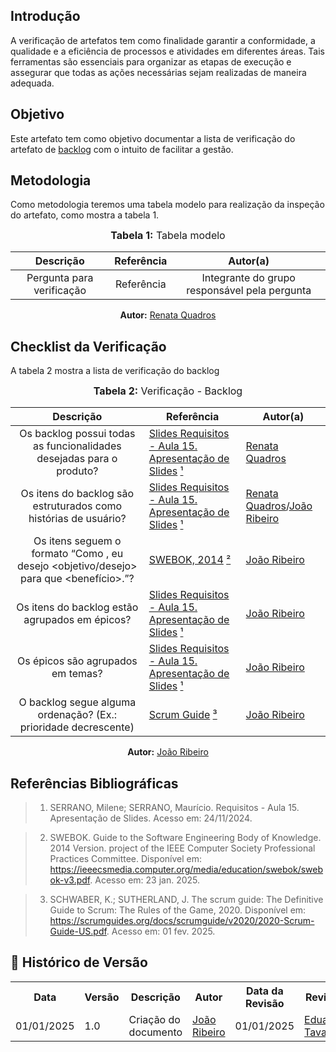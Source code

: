 ## Introdução
A verificação de artefatos tem como finalidade garantir a conformidade, a qualidade e a eficiência de processos e atividades em diferentes áreas. Tais ferramentas são essenciais para organizar as etapas de execução e assegurar que todas as ações necessárias sejam realizadas de maneira adequada. 

## Objetivo
Este artefato tem como objetivo documentar a lista de verificação do artefato de [backlog](../../Modelagem/Agil/Backlog.md) com o intuito de facilitar a gestão.

## Metodologia
Como metodologia teremos uma tabela modelo para realização da inspeção do artefato, como mostra a tabela 1. 

<center>
<font size="3"><b>Tabela 1:</b> Tabela modelo </font>

| Descrição | Referência | Autor(a) |
|:---------:|:---------:|:-----------:|
| Pergunta para verificação | Referência | Integrante do grupo responsável pela pergunta |

<p align="center"><b>Autor:</b> <a href="https://github.com/Renatinha28">Renata Quadros</a></p> 
</center>

## Checklist da Verificação
A tabela 2 mostra a lista de verificação do backlog

<center>
<font size="3"><b>Tabela 2:</b> Verificação - Backlog </font>

|                                          Descrição                                           | Referência                                              | Autor(a)                                                                                  |
| :------------------------------------------------------------------------------------------: | ------------------------------------------------------- | ----------------------------------------------------------------------------------------- |
|             Os backlog possui todas as funcionalidades desejadas para o produto?             | [Slides Requisitos - Aula 15. Apresentação de Slides](../../assets/images/verificacao/backlog1.PNG) [¹](#ref1) | [Renata Quadros](https://github.com/Renatinha28)                                          |
|               Os itens do backlog são estruturados como histórias de usuário?                | [Slides Requisitos - Aula 15. Apresentação de Slides](../../assets/images/verificacao/backlog2.PNG) [¹](#ref1) | [Renata Quadros](https://github.com/Renatinha28)/[João Ribeiro](https://github.com/Joa0V) |
| Os itens seguem o formato “Como <papel>, eu desejo <objetivo/desejo> para que <benefício>.”? | [SWEBOK, 2014](../../assets/images/verificacao/backlog3.PNG) [²](#ref2)                                        | [João Ribeiro](https://github.com/Joa0V)                                                  |
|                        Os itens do backlog estão agrupados em épicos?                        | [Slides Requisitos - Aula 15. Apresentação de Slides](../../assets/images/verificacao/backlog5.PNG) [¹](#ref1) | [João Ribeiro](https://github.com/Joa0V)                                                  |
|                              Os épicos são agrupados em temas?                               | [Slides Requisitos - Aula 15. Apresentação de Slides](../../assets/images/verificacao/backlog5.PNG) [¹](#ref1) | [João Ribeiro](https://github.com/Joa0V)                                                  |
|               O backlog segue alguma ordenação? (Ex.: prioridade decrescente)                | [Scrum Guide](../../assets/images/verificacao/backlog4.PNG) [³](#ref3)                                       | [João Ribeiro](https://github.com/Joa0V)                                                  |

<p align="center"><b>Autor:</b> <a href="https://github.com/Joa0V">João Ribeiro</a></p> 
</center>

## Referências Bibliográficas
> 1. <a id="ref1"></a> SERRANO, Milene; SERRANO, Maurício. Requisitos - Aula 15. Apresentação de Slides. Acesso em: 24/11/2024.

> 2. <a id="ref2"></a> SWEBOK. Guide to the Software Engineering Body of Knowledge. 2014 Version. project of the IEEE Computer Society Professional Practices Committee. Disponível em: https://ieeecsmedia.computer.org/media/education/swebok/swebok-v3.pdf. Acesso em: 23 jan. 2025.

> 3. <a id="ref3"></a> SCHWABER, K.; SUTHERLAND, J. The scrum guide: The Definitive Guide to Scrum: The Rules of the Game, 2020. Disponível em: https://scrumguides.org/docs/scrumguide/v2020/2020-Scrum-Guide-US.pdf. Acesso em: 01 fev. 2025.

## :round_pushpin: Histórico de Versão 

<div align="center">
    <table>
        <tr>
            <th>Data</th>
            <th>Versão</th>
            <th>Descrição</th>
            <th>Autor</th>
            <th>Data da Revisão</th>
            <th>Revisor</th>
        </tr>
        <tr>
            <td>01/01/2025</td>
            <td>1.0</td>
            <td>Criação do documento</td>
            <td><a href="https://github.com/Joa0V">João Ribeiro</a></td>
            <td>01/01/2025</td>
            <td><a href="https://github.com/erteduarda">Eduarda Tavares</a></td>
        </tr>
    </table>
</div>

